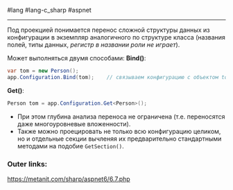 #lang #lang-c_sharp #aspnet

---
Под проекцией понимается перенос сложной структуры данных из конфигурации в экземпляр аналогичного по структуре класса (названия полей, типы данных, *регистр в названии роли не играет*).

Может выполняться двумя способами:
**Bind()**:
```csharp
var tom = new Person();
app.Configuration.Bind(tom);    // связываем конфигурацию с объектом tom
```

**Get()**:
```csharp
Person tom = app.Configuration.Get<Person>();
```

- При этом глубина анализа переноса не ограничена (т.е. переносятся даже многоуровневые вложенности).
- Также можно проецировать не только всю конфигурацию целиком, но и отдельные секции вычленяя их предварительно стандартными методами на подобие `GetSection()`.

### Outer links:
https://metanit.com/sharp/aspnet6/6.7.php